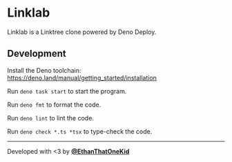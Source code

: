 # Linklab

Linklab is a Linktree clone powered by Deno Deploy.

## Development

Install the Deno toolchain:
<https://deno.land/manual/getting_started/installation>

Run `deno task start` to start the program.

Run `deno fmt` to format the code.

Run `deno lint` to lint the code.

Run `deno check *.ts *tsx` to type-check the code.

---

Developed with <3 by [**@EthanThatOneKid**](https://etok.codes/)
